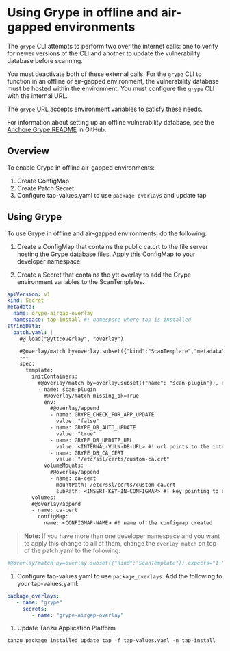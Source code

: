 # Using Grype in offline and air-gapped environments

The `grype` CLI attempts to perform two over the internet calls: one to verify for newer versions of the CLI and another to update the vulnerability database before scanning.

You must deactivate both of these external calls. For the `grype` CLI to function in an offline or air-gapped environment, the vulnerability database must be hosted within the environment. You must configure the `grype` CLI with the internal URL.

The `grype` URL accepts environment variables to satisfy these needs.

For information about setting up an offline vulnerability database, see the [Anchore Grype README](https://github.com/anchore/grype#offline-and-air-gapped-environments) in GitHub.

## <a id="overview"></a> Overview

To enable Grype in offline air-gapped environments:
1. Create ConfigMap
2. Create Patch Secret
3. Configure tap-values.yaml to use `package_overlays` and update tap

## Using Grype

To use Grype in offline and air-gapped environments, do the following:

1. Create a ConfigMap that contains the public ca.crt to the file server hosting the Grype database files. Apply this ConfigMap to your developer namespace.

1. Create a Secret that contains the ytt overlay to add the Grype environment variables to the ScanTemplates.

  ```yaml
  apiVersion: v1
  kind: Secret
  metadata:
    name: grype-airgap-overlay
    namespace: tap-install #! namespace where tap is installed
  stringData:
    patch.yaml: |
      #@ load("@ytt:overlay", "overlay")

      #@overlay/match by=overlay.subset({"kind":"ScanTemplate","metadata":{"namespace":"<DEV-NAMESPACE>"}}),expects="1+" #! developer namespace you are using
      ---
      spec:
        template:
          initContainers:
            #@overlay/match by=overlay.subset({"name": "scan-plugin"}), expects="1+"
            - name: scan-plugin
              #@overlay/match missing_ok=True
              env:
                #@overlay/append
                - name: GRYPE_CHECK_FOR_APP_UPDATE
                  value: "false"
                - name: GRYPE_DB_AUTO_UPDATE
                  value: "true"
                - name: GRYPE_DB_UPDATE_URL
                  value: <INTERNAL-VULN-DB-URL> #! url points to the internal file server
                - name: GRYPE_DB_CA_CERT
                  value: "/etc/ssl/certs/custom-ca.crt"
              volumeMounts:
                #@overlay/append
                - name: ca-cert
                  mountPath: /etc/ssl/certs/custom-ca.crt
                  subPath: <INSERT-KEY-IN-CONFIGMAP> #! key pointing to ca certificate
          volumes:
          #@overlay/append
          - name: ca-cert
            configMap:
              name: <CONFIGMAP-NAME> #! name of the configmap created
  ``` 

>**Note:** If you have more than one developer namespace and you want to apply this change to all of them, change the `overlay match` on top of the patch.yaml to the following:
```yaml
#@overlay/match by=overlay.subset({"kind":"ScanTemplate"}),expects="1+"
```

1. Configure tap-values.yaml to use `package_overlays`. Add the following to your tap-values.yaml:

  ```yaml
  package_overlays:
     - name: "grype"
       secrets:
          - name: "grype-airgap-overlay"
  ```

1. Update Tanzu Application Platform

  ```console
  tanzu package installed update tap -f tap-values.yaml -n tap-install
  ```
